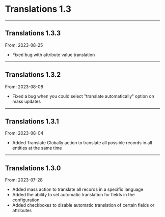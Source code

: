 # Translations 1.3


---

## Translations 1.3.3
From: 2023-08-25

* Fixed bug with attribute value translation

---

## Translations 1.3.2
From: 2023-08-08

* Fixed a bug when you could select "translate automatically" option on mass updates

---

## Translations 1.3.1
From: 2023-08-04

* Added Translate Globally action to translate all possible records in all entities at the same time

---

## Translations 1.3.0
From: 2023-07-28

* Added mass action to translate all records in a specific language
* Added the ability to set automatic translation for fields in the configuration
* Added checkboxes to disable automatic translation of certain fields or attributes